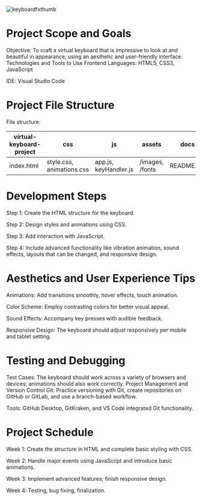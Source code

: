 
![keyboardfxthumb](https://github.com/user-attachments/assets/e2c3e61c-4ded-4fdb-b51a-62d4c9250c05)


# Project Scope and Goals

Objective: To craft a virtual keyboard that is impressive to look at and beautiful in appearance, using an aesthetic and user-friendly interface.
Technologies and Tools to Use
Frontend Languages: HTML5, CSS3, JavaScript

IDE: Visual Studio Code

# Project File Structure

File structure:

| virtual-keyboard-project | css | js | assets | docs |
|---------------------------|------|-----|---------|-------|
| index.html| style.css, animations.css  | app.js, keyHandler.js| /images, /fonts | README.md |


# Development Steps

Step 1: Create the HTML structure for the keyboard.

Step 2: Design styles and animations using CSS.

Step 3: Add interaction with JavaScript.

Step 4: Include advanced functionality like vibration animation, sound effects, layouts that can be changed, and responsive design.

# Aesthetics and User Experience Tips

Animations: Add transitions smoothly, hover effects, touch animation.

Color Scheme: Employ contrasting colors for better visual appeal.

Sound Effects: Accompany key presses with audible feedback.

Responsive Design: The keyboard should adjust responsively per mobile and tablet setting.

# Testing and Debugging

Test Cases: The keyboard should work across a variety of browsers and devices; animations should also work correctly.
Project Management and Version Control
Git: Practice versioning with Git, create repositories on GitHub or GitLab, and use a branch-based workflow.

Tools: GitHub Desktop, GitKraken, and VS Code integrated Git functionality.

# Project Schedule

Week 1: Create the structure in HTML and complete basic styling with CSS.

Week 2: Handle major events using JavaScript and introduce basic animations.

Week 3: Implement advanced features; finish responsive design.

Week 4: Testing, bug fixing, finalization.
